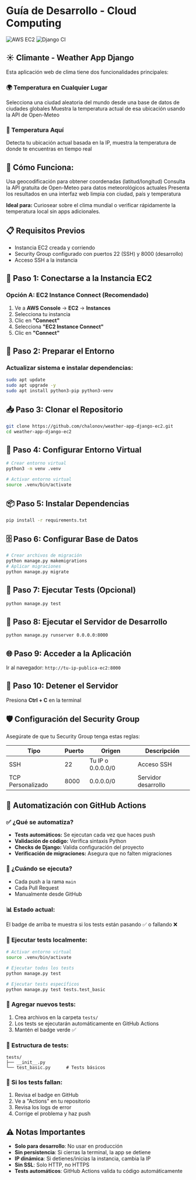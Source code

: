 # Guía de Desarrollo - Cloud Computing

![AWS EC2](https://img.shields.io/badge/deploy-AWS%20EC2-orange?logo=amazon-aws)
![Django CI](https://github.com/chalonov/weather-app-django-ec2/workflows/Django%20CI/badge.svg)

## ☀️ Climante - Weather App Django

Esta aplicación web de clima tiene dos funcionalidades principales:

### 🌍 Temperatura en Cualquier Lugar
Selecciona una ciudad aleatoria del mundo desde una base de datos de ciudades globales
Muestra la temperatura actual de esa ubicación usando la API de Open-Meteo

### 📍 Temperatura Aquí
Detecta tu ubicación actual basada en la IP, muestra la temperatura de donde te encuentras en tiempo real

## 🔧 Cómo Funciona:

Usa geocodificación para obtener coordenadas (latitud/longitud)
Consulta la API gratuita de Open-Meteo para datos meteorológicos actuales
Presenta los resultados en una interfaz web limpia con ciudad, país y temperatura

**Ideal para:** Curiosear sobre el clima mundial o verificar rápidamente la temperatura local sin apps adicionales.

## 📋 Requisitos Previos

- Instancia EC2 creada y corriendo
- Security Group configurado con puertos 22 (SSH) y 8000 (desarrollo)
- Acceso SSH a la instancia

## 🚀 Paso 1: Conectarse a la Instancia EC2

### Opción A: EC2 Instance Connect (Recomendado)
1. Ve a **AWS Console** → **EC2** → **Instances**
2. Selecciona tu instancia
3. Clic en **"Connect"**
4. Selecciona **"EC2 Instance Connect"**
5. Clic en **"Connect"**

## 🔧 Paso 2: Preparar el Entorno

### Actualizar sistema e instalar dependencias:
```bash
sudo apt update
sudo apt upgrade -y
sudo apt install python3-pip python3-venv
```

## 📥 Paso 3: Clonar el Repositorio

```bash
git clone https://github.com/chalonov/weather-app-django-ec2.git
cd weather-app-django-ec2
```

## 🐍 Paso 4: Configurar Entorno Virtual

```bash
# Crear entorno virtual
python3 -m venv .venv

# Activar entorno virtual
source .venv/bin/activate
```

## 📦 Paso 5: Instalar Dependencias

```bash
pip install -r requirements.txt
```

## 🗄️ Paso 6: Configurar Base de Datos

```bash
# Crear archivos de migración
python manage.py makemigrations
# Aplicar migraciones
python manage.py migrate
```

## 🧪 Paso 7: Ejecutar Tests (Opcional)

```bash
python manage.py test
```

## 🚀 Paso 8: Ejecutar el Servidor de Desarrollo

```bash
python manage.py runserver 0.0.0.0:8000
```

## 🌐 Paso 9: Acceder a la Aplicación

Ir al navegador: `http://tu-ip-publica-ec2:8000`

## 🛑 Paso 10: Detener el Servidor

Presiona **Ctrl + C** en la terminal

## 🛡️ Configuración del Security Group

Asegúrate de que tu Security Group tenga estas reglas:

| Tipo | Puerto | Origen | Descripción |
|------|--------|--------|-------------|
| SSH | 22 | Tu IP o 0.0.0.0/0 | Acceso SSH |
| TCP Personalizado | 8000 | 0.0.0.0/0 | Servidor desarrollo |

## 🤖 Automatización con GitHub Actions

### ✅ ¿Qué se automatiza?
- **Tests automáticos:** Se ejecutan cada vez que haces push
- **Validación de código:** Verifica sintaxis Python
- **Checks de Django:** Valida configuración del proyecto
- **Verificación de migraciones:** Asegura que no falten migraciones

### 🔄 ¿Cuándo se ejecuta?
- Cada push a la rama `main`
- Cada Pull Request
- Manualmente desde GitHub

### 📊 Estado actual:
El badge de arriba te muestra si los tests están pasando ✅ o fallando ❌

### 🧪 Ejecutar tests localmente:
```bash
# Activar entorno virtual
source .venv/bin/activate

# Ejecutar todos los tests
python manage.py test

# Ejecutar tests específicos
python manage.py test tests.test_basic
```

### 🧪 Agregar nuevos tests:
1. Crea archivos en la carpeta `tests/`
2. Los tests se ejecutarán automáticamente en GitHub Actions
3. Mantén el badge verde ✅

### 📝 Estructura de tests:
```
tests/
├── __init__.py
└── test_basic.py      # Tests básicos
```

### 🚨 Si los tests fallan:
1. Revisa el badge en GitHub
2. Ve a "Actions" en tu repositorio
3. Revisa los logs de error
4. Corrige el problema y haz push

## ⚠️ Notas Importantes

- **Solo para desarrollo**: No usar en producción
- **Sin persistencia**: Si cierras la terminal, la app se detiene
- **IP dinámica**: Si detienes/inicias la instancia, cambia la IP
- **Sin SSL**: Solo HTTP, no HTTPS
- **Tests automáticos**: GitHub Actions valida tu código automáticamente